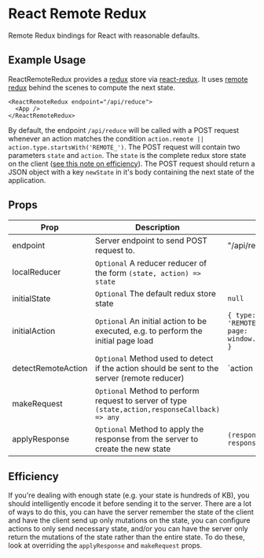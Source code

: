 # React Remote Redux

Remote Redux bindings for React with reasonable defaults.

## Example Usage

ReactRemoteRedux provides a [redux](https://github.com/reactjs/redux) store via [react-redux](https://github.com/reactjs/redux).
It uses [remote redux](https://github.com/seveibar/remote-redux) behind the scenes to compute the next state.

```
<ReactRemoteRedux endpoint="/api/reduce">
  <App />
</ReactRemoteRedux>
```

By default, the endpoint `/api/reduce` will be called with a POST request whenever an action matches the
condition `action.remote || action.type.startsWith('REMOTE_')`. The POST request will contain two parameters
`state` and `action`. The `state` is the complete redux store state on the client ([see this note on efficiency](#efficiency)). The POST request should return a JSON object with a key `newState` in it's body containing the next state of the application.

## Props

| Prop | Description | Example |
| ---- | ----------- | ------- |
| endpoint | Server endpoint to send POST request to. | "/api/reduce" |
| localReducer | `Optional` A reducer reducer of the form `(state, action) => state` | |
| initialState | `Optional` The default redux store state | `null` |
| initialAction | `Optional` An initial action to be executed, e.g. to perform the initial page load | `{ type: 'REMOTE_LOAD_PAGE', page: window.location.pathname }` |
| detectRemoteAction | `Optional` Method used to detect if the action should be sent to the server (remote reducer) | `action => action.remote || action.type.startsWith('REMOTE_')` |
| makeRequest | `Optional` Method to perform request to server of type `(state,action,responseCallback) => any` | |
| applyResponse | `Optional` Method to apply the response from the server to create the new state | `(response) => response.newState` |

## Efficiency

If you're dealing with enough state (e.g. your state is hundreds of KB), you should intelligently
encode it before sending it to the server. There are a lot of ways to do this, you can have the server
remember the state of the client and have the client send up only mutations on the state, you can configure
actions to only send necessary state, and/or you can have the server only return the mutations of the
state rather than the entire state. To do these, look at overriding the `applyResponse` and `makeRequest`
props.


